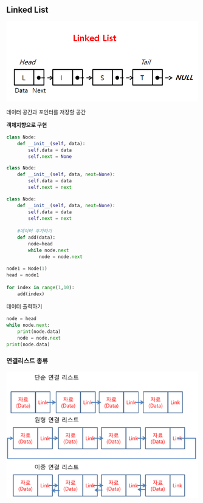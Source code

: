 ## Linked List

![링크드리스트](images/%EB%A7%81%ED%81%AC%EB%93%9C%EB%A6%AC%EC%8A%A4%ED%8A%B8.png)

데이터 공간과 포인터를 저장할 공간



**객체지향으로 구현**

```python
class Node:
    def __init__(self, data):
        self.data = data
        self.next = None
```

```python
class Node:
    def __init__(self, data, next=None):
        self.data = data
        self.next = next
```

```python
class Node:
    def __init__(self, data, next=None):
        self.data = data
        self.next = next
        
    #데이터 추가하기
    def add(data):
        node=head
        while node.next
        	node = node.next
```

```python
node1 = Node(1)
head = node1

for index in range(1,10):
    add(index)
```

데이터 출력하기

```python
node = head
while node.next:
    print(node.data)
    node = node.next
print(node.data)
```









### 연결리스트  종류

![연결리스트 종류](images/%EC%97%B0%EA%B2%B0%EB%A6%AC%EC%8A%A4%ED%8A%B8%20%EC%A2%85%EB%A5%98.png)
